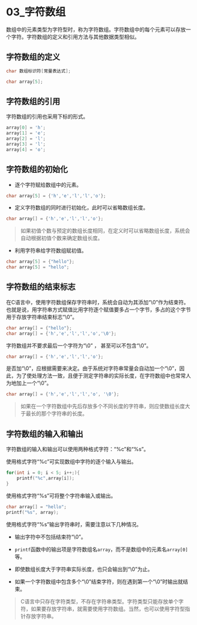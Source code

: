 # 03_字符数组

数组中的元素类型为字符型时，称为字符数组。字符数组中的每个元素可以存放一个字符。字符数组的定义和引用方法与其他数据类型相似。

## 字符数组的定义

```c
char 数组标识符[常量表达式];
```

```c
char array[5];
```

## 字符数组的引用

字符数组的引用也采用下标的形式。

```c
array[0] = 'h';
array[1] = 'e';
array[2] = 'l';
array[3] = 'l';
array[4] = 'o';
```

## 字符数组的初始化

- 逐个字符赋给数组中的元素。

```c
char array[5] = {'h','e','l','l','o'};
```

- 定义字符数组的同时进行初始化，此时可以省略数组长度。

```c
char array[] = {'h','e','l','l','o'};
```

> 如果初值个数与预定的数组长度相同，在定义时可以省略数组长度，系统会自动根据初值个数来确定数组长度。

- 利用字符串给字符数组赋初值。

```c
char array[5] = {"hello"};
char array[5] = "hello";
```

## 字符数组的结束标志

在C语言中，使用字符数组保存字符串时，系统会自动为其添加“\0”作为结束符。也就是说，用字符串方式赋值比用字符逐个赋值要多占一个字节，多占的这个字节用于存放字符串结束标志“\0”。

```c
char array[] = {"hello"};
char array[] = {'h','e','l','l','o','\0'};
```

字符数组并不要求最后一个字符为“\0” ， 甚至可以不包含“\0”。

```c
char array[] = {'h','e','l','l','o'};
```

是否加“\0”，应根据需要来决定。由于系统对字符串常量会自动加一个“\0”，因此，为了使处理方法一致，且便于测定字符串的实际长度，在字符数组中也常常人为地加上一个“\0”。

```c
char array[] = {'h','e','l','l','o', '\0'};
```

> 如果在一个字符数组中先后存放多个不同长度的字符串，则应使数组长度大于最长的那个字符串的长度。

## 字符数组的输入和输出

字符数组的输入和输出可以使用两种格式字符：“%c”和“%s”。

使用格式字符“%c”可实现数组中字符的逐个输入与输出。

```c
for(int i = 0; i < 5; i++;){
    printf("%c",array[i]);
}
```

使用格式字符“%s”可将整个字符串输入或输出。

```c
char array[] = "hello";
printf("%s", array);
```

使用格式字符“%s”输出字符串时，需要注意以下几种情况。

- 输出字符中不包括结束符“\0”。

- `printf`函数中的输出项是字符数组名`array`，而不是数组中的元素名`array[0]`等。

- 即使数组长度大于字符串实际长度，也只会输出到“\0”为止。
- 如果一个字符数组中包含多个“\0”结束字符，则在遇到第一个“\0”时输出就结束。

> C语言中只存在字符类型，不存在字符串类型。字符类型只能存放单个字符，如果要存放字符串，就需要使用字符数组。当然，也可以使用字符型指针存放字符串。
